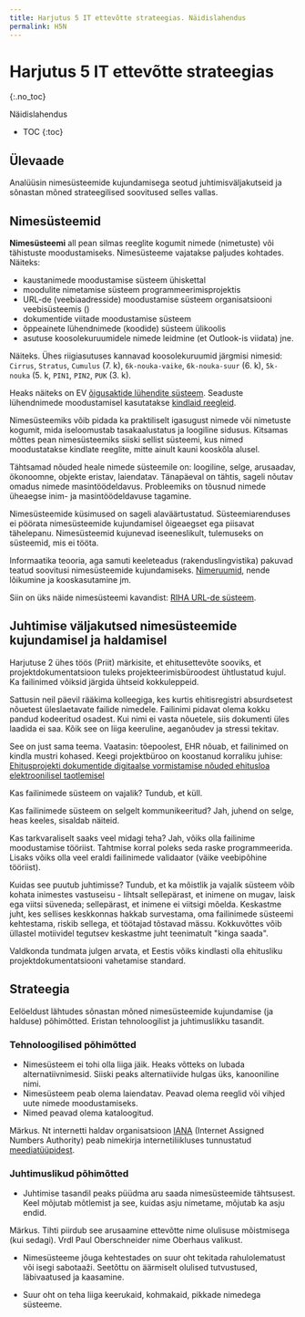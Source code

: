 ```yaml
---
title: Harjutus 5 IT ettevõtte strateegias. Näidislahendus
permalink: H5N
---
```


# Harjutus 5 IT ettevõtte strateegias
{:.no_toc}

Näidislahendus

* TOC
{:toc}

## Ülevaade

Analüüsin nimesüsteemide kujundamisega seotud juhtimisväljakutseid ja sõnastan mõned strateegilised soovitused selles vallas.

## Nimesüsteemid

__Nimesüsteemi__  all pean silmas reeglite kogumit nimede (nimetuste) või  tähistuste moodustamiseks. Nimesüsteeme vajatakse paljudes kohtades. Näiteks:

- kaustanimede moodustamise süsteem ühiskettal
- moodulite nimetamise süsteem programmeerimisprojektis
- URL-de (veebiaadresside) moodustamise süsteem organisatsiooni veebisüsteemis ()
- dokumentide viitade moodustamise süsteem
- õppeainete lühendnimede (koodide) süsteem ülikoolis
- asutuse koosolekuruumidele nimede leidmine (et Outlook-is viidata) jne.

Näiteks. Ühes riigiasutuses kannavad koosolekuruumid järgmisi nimesid: `Cirrus`, `Stratus`, `Cumulus` (7. k), `6k-nouka-vaike`, `6k-nouka-suur` (6. k), `5k-nouka` (5. k, `PIN1`, `PIN2`, `PUK` (3. k).

Heaks näiteks on EV [õigusaktide lühendite süsteem](https://www.riigiteataja.ee/lyhendid.html). Seaduste lühendnimede moodustamisel kasutatakse [kindlaid reegleid](https://www.riigiteataja.ee/oigusuudised/eelvaadeSeadusUudis/1054).

Nimesüsteemiks võib pidada ka praktiliselt igasugust nimede või nimetuste kogumit, mida iseloomustab tasakaalustatus ja loogiline sidusus. Kitsamas mõttes pean nimesüsteemiks siiski sellist süsteemi, kus nimed moodustatakse kindlate reeglite, mitte ainult kauni kooskõla alusel.

Tähtsamad nõuded heale nimede süsteemile on: loogiline, selge, arusaadav, ökonoomne, objekte eristav, laiendatav. Tänapäeval on tähtis, sageli nõutav omadus nimede masintöödeldavus. Probleemiks on tõusnud nimede üheaegse inim- ja masintöödeldavuse tagamine.

Nimesüsteemide küsimused on sageli alaväärtustatud. Süsteemiarenduses ei pöörata nimesüsteemide kujundamisel õigeaegset ega piisavat tähelepanu. Nimesüsteemid kujunevad iseeneslikult, tulemuseks on süsteemid, mis ei tööta.

Informaatika teooria, aga samuti keeleteadus (rakenduslingvistika) pakuvad teatud soovitusi nimesüsteemide kujundamiseks. [Nimeruumid](https://et.wikipedia.org/wiki/Nimeruum), nende lõikumine ja kooskasutamine jm.

Siin on üks näide nimesüsteemi kavandist: [RIHA URL-de süsteem](https://e-gov.github.io/RIHA-Index/URLid).

## Juhtimise väljakutsed nimesüsteemide kujundamisel ja haldamisel

Harjutuse 2 ühes töös (Priit) märkisite, et ehitusettevõte sooviks, et projektdokumentatsioon tuleks projekteerimisbüroodest ühtlustatud kujul. Ka failinimed võiksid järgida ühtseid kokkuleppeid.

Sattusin neil päevil rääkima kolleegiga, kes kurtis ehitisregistri absurdsetest nõuetest üleslaetavate failide nimedele. Failinimi pidavat olema kokku pandud kodeeritud osadest. Kui nimi ei vasta nõuetele, siis dokumenti üles laadida ei saa. Kõik see on liiga keeruline, aeganõudev ja stressi tekitav.

See on just sama teema. Vaatasin: tõepoolest, EHR nõuab, et failinimed on kindla mustri kohased. Keegi projektbüroo on koostanud korraliku juhise: [Ehitusprojekti dokumentide digitaalse
vormistamise nõuded ehitusloa elektroonilisel taotlemisel](https://www.mkm.ee/sites/default/files/juhend_-_ehitusprojekti_digivormistamine_ehitusloa_taotlemisel_10.02.2015.pdf)

Kas failinimede süsteem on vajalik? Tundub, et küll.

Kas failinimede süsteem on selgelt kommunikeeritud? Jah, juhend on selge, heas keeles, sisaldab näiteid.

Kas tarkvaraliselt saaks veel midagi teha? Jah, võiks olla failinime moodustamise tööriist. Tahtmise korral poleks seda raske programmeerida. Lisaks võiks olla veel eraldi failinimede validaator (väike veebipõhine tööriist).

Kuidas see puutub juhtimisse? Tundub, et ka mõistlik ja vajalik süsteem võib kohata inimestes vastuseisu - lihtsalt sellepärast, et inimene on mugav, laisk ega viitsi süveneda; sellepärast, et inimene ei viitsigi mõelda. Keskastme juht, kes sellises keskkonnas hakkab survestama, oma failinimede süsteemi kehtestama, riskib sellega, et töötajad tõstavad mässu. Kokkuvõttes võib üllastel motiividel tegutsev keskastme juht teenimatult "kinga saada".

Valdkonda tundmata julgen arvata, et Eestis võiks kindlasti olla ehitusliku projektdokumentatsiooni vahetamise standard.

## Strateegia

Eelöeldust lähtudes sõnastan mõned nimesüsteemide kujundamise (ja halduse) põhimõtted. Eristan tehnoloogilist ja juhtimuslikku tasandit. 

### Tehnoloogilised põhimõtted

- Nimesüsteem ei tohi olla liiga jäik. Heaks võtteks on lubada alternatiivnimesid. Siiski peaks alternatiivide hulgas üks, kanooniline nimi.
- Nimesüsteem peab olema laiendatav. Peavad olema reeglid või vihjed uute nimede moodustamiseks.
- Nimed peavad olema kataloogitud.

Märkus. Nt internetti haldav organisatsioon [IANA](https://www.iana.org/) (Internet Assigned Numbers Authority) peab nimekirja internetiliikluses tunnustatud [meediatüüpidest](https://www.iana.org/assignments/media-types/media-types.xhtml).

### Juhtimuslikud põhimõtted

- Juhtimise tasandil peaks püüdma aru saada nimesüsteemide tähtsusest. Keel mõjutab mõtlemist ja see, kuidas asju nimetame, mõjutab ka asju endid.

Märkus. Tihti piirdub see arusaamine ettevõtte nime olulisuse mõistmisega (kui sedagi). Vrdl Paul Oberschneider nime Oberhaus valikust.

- Nimesüsteeme jõuga kehtestades on suur oht tekitada rahulolematust või isegi sabotaaži. Seetõttu on äärmiselt olulised tutvustused, läbivaatused ja kaasamine.

- Suur oht on teha liiga keerukaid, kohmakaid, pikkade nimedega süsteeme.
